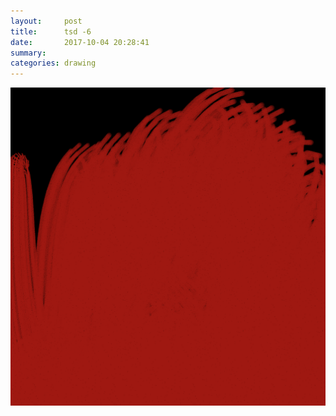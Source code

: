 ```yaml
---
layout:     post
title:      tsd -6
date:       2017-10-04 20:28:41
summary:    
categories: drawing
---
```

![tsd -6](/images/diary/tsd-6.png ".")

